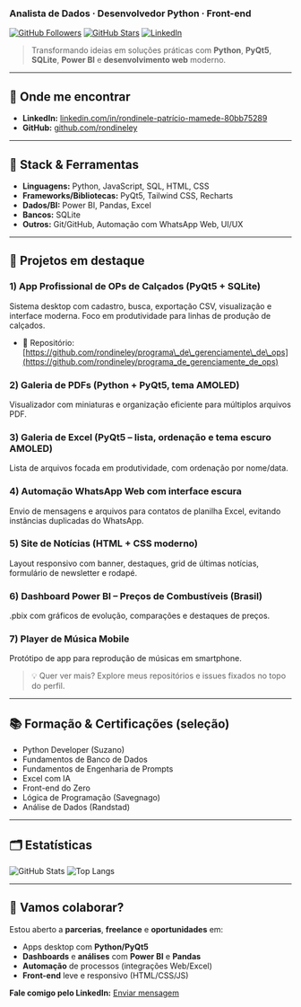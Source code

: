 ### Analista de Dados · Desenvolvedor Python · Front-end

[![GitHub Followers](https://img.shields.io/github/followers/rondineley?label=Seguidores\&style=flat)](https://github.com/rondineley)
[![GitHub Stars](https://img.shields.io/github/stars/rondineley?affiliations=OWNER%2CCOLLABORATOR\&style=flat)](https://github.com/rondineley)
[![LinkedIn](https://img.shields.io/badge/LinkedIn-Rondinele%20Patr%C3%ADcio-blue?logo=linkedin\&logoColor=white)](https://www.linkedin.com/in/rondinele-patr%C3%ADcio-mamede-80bb75289/)

> Transformando ideias em soluções práticas com **Python**, **PyQt5**, **SQLite**, **Power BI** e **desenvolvimento web** moderno.

---

## 🔗 Onde me encontrar

* **LinkedIn:** [linkedin.com/in/rondinele-patrício-mamede-80bb75289](https://www.linkedin.com/in/rondinele-patr%C3%ADcio-mamede-80bb75289/)
* **GitHub:** [github.com/rondineley](https://github.com/rondineley)

---

## 🧰 Stack & Ferramentas

* **Linguagens:** Python, JavaScript, SQL, HTML, CSS
* **Frameworks/Bibliotecas:** PyQt5, Tailwind CSS, Recharts
* **Dados/BI:** Power BI, Pandas, Excel
* **Bancos:** SQLite
* **Outros:** Git/GitHub, Automação com WhatsApp Web, UI/UX

---

## 🚀 Projetos em destaque

### 1) App Profissional de **OPs de Calçados** (PyQt5 + SQLite)

Sistema desktop com cadastro, busca, exportação CSV, visualização e interface moderna. Foco em produtividade para linhas de produção de calçados.

* 🔗 Repositório: [https://github.com/rondineley/programa\_de\_gerenciamente\_de\_ops](https://github.com/rondineley/programa_de_gerenciamente_de_ops)

### 2) **Galeria de PDFs** (Python + PyQt5, tema AMOLED)

Visualizador com miniaturas e organização eficiente para múltiplos arquivos PDF.

### 3) **Galeria de Excel** (PyQt5 – lista, ordenação e tema escuro AMOLED)

Lista de arquivos focada em produtividade, com ordenação por nome/data.

### 4) **Automação WhatsApp Web** com interface escura

Envio de mensagens e arquivos para contatos de planilha Excel, evitando instâncias duplicadas do WhatsApp.

### 5) **Site de Notícias** (HTML + CSS moderno)

Layout responsivo com banner, destaques, grid de últimas notícias, formulário de newsletter e rodapé.

### 6) **Dashboard Power BI – Preços de Combustíveis (Brasil)**

.pbix com gráficos de evolução, comparações e destaques de preços.

### 7) **Player de Música Mobile**

Protótipo de app para reprodução de músicas em smartphone.

> 💡 Quer ver mais? Explore meus repositórios e issues fixados no topo do perfil.

---

## 📚 Formação & Certificações (seleção)

* Python Developer (Suzano)
* Fundamentos de Banco de Dados
* Fundamentos de Engenharia de Prompts
* Excel com IA
* Front-end do Zero
* Lógica de Programação (Savegnago)
* Análise de Dados (Randstad)

---

## 🗂️ Estatísticas

![GitHub Stats](https://github-readme-stats.vercel.app/api?username=rondineley\&show_icons=true\&hide_title=true)
![Top Langs](https://github-readme-stats.vercel.app/api/top-langs/?username=rondineley\&layout=compact)

---

## 🤝 Vamos colaborar?

Estou aberto a **parcerias**, **freelance** e **oportunidades** em:

* Apps desktop com **Python/PyQt5**
* **Dashboards** e **análises** com **Power BI** e **Pandas**
* **Automação** de processos (integrações Web/Excel)
* **Front-end** leve e responsivo (HTML/CSS/JS)

**Fale comigo pelo LinkedIn:** [Enviar mensagem](https://www.linkedin.com/in/rondinele-patr%C3%ADcio-mamede-80bb75289/)
